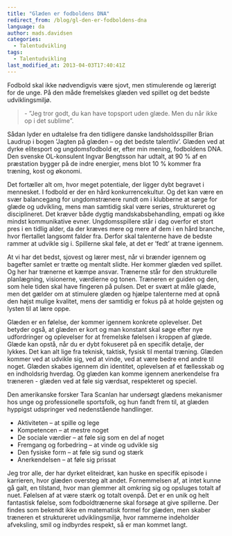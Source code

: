 ```yaml
---
title: "Glæden er fodboldens DNA"
redirect_from: /blog/gl-den-er-fodboldens-dna
language: da
author: mads.davidsen
categories:
  - Talentudvikling
tags:
  - Talentudvikling
last_modified_at: 2013-04-03T17:40:41Z
---
```


Fodbold skal ikke nødvendigvis være sjovt, men stimulerende og lærerigt for de unge. På den måde fremelskes glæden ved spillet og det bedste udviklingsmiljø.

> \- ”Jeg tror godt, du kan have topsport uden glæde. Men du når ikke op i det sublime”.

Sådan lyder en udtalelse fra den tidligere danske landsholdsspiller Brian Laudrup i bogen ’Jagten på glæden – og det bedste talentliv’. Glæden ved at dyrke elitesport og ungdomsfodbold er, efter min mening, fodboldens DNA. Den svenske OL-konsulent Ingvar Bengtsson har udtalt, at 90 % af en præstation bygger på de indre energier, mens blot 10 % kommer fra træning, kost og økonomi.

Det fortæller alt om, hvor meget potentiale, der ligger dybt begravet i mennesket. I fodbold er der en hård konkurrencekultur. Og det kan være en svær balancegang for ungdomstrænere rundt om i klubberne at sørge for glæde og udvikling, mens man samtidig skal være seriøs, struktureret og disciplineret. Det kræver både dygtig mandskabsbehandling, empati og ikke mindst kommunikative evner. Ungdomsspillere står i dag overfor et stort pres i en tidlig alder, da der kræves mere og mere af dem i en hård branche, hvor flertallet langsomt falder fra. Derfor skal talenterne have de bedste rammer at udvikle sig i. Spillerne skal føle, at det er ’fedt’ at træne igennem.

At vi har det bedst, sjovest og lærer mest, når vi brænder igennem og bagefter samlet er trætte og mentalt slidte. Her kommer glæden ved spillet. Og her har trænerne et kæmpe ansvar. Trænerne står for den strukturelle planlægning, visionerne, værdierne og tonen. Træneren er guiden og den, som hele tiden skal have fingeren på pulsen. Det er svært at måle glæde, men det gælder om at stimulere glæden og hjælpe talenterne med at opnå den højst mulige kvalitet, mens der samtidig er fokus på at holde gejsten og lysten til at lære oppe.

Glæden er en følelse, der kommer igennem konkrete oplevelser. Det betyder også, at glæden er kort og man konstant skal søge efter nye udfordringer og oplevelser for at fremelske følelsen i kroppen af glæde. Glæde kan opstå, når du er dybt fokuseret på en specifik detalje, der lykkes. Det kan alt lige fra teknisk, taktisk, fysisk til mental træning. Glæden kommer ved at udvikle sig, ved at vinde, ved at være bedre end andre til noget. Glæden skabes igennem din identitet, oplevelsen af et fællesskab og en indholdsrig hverdag. Og glæden kan komme igennem anerkendelse fra træneren - glæden ved at føle sig værdsat, respekteret og speciel.

Den amerikanske forsker Tara Scanlan har undersøgt glædens mekanismer hos unge og professionelle sportsfolk, og hun fandt frem til, at glæden hyppigst udspringer ved nedenstående handlinger.

- Aktiviteten – at spille og lege
- Kompetencen – at mestre noget
- De sociale værdier – at føle sig som en del af noget
- Fremgang og forbedring – at vinde og udvikle sig
- Den fysiske form – at føle sig sund og stærk
- Anerkendelsen – at føle sig prissat

Jeg tror alle, der har dyrket eliteidræt, kan huske en specifik episode i karrieren, hvor glæden oversteg alt andet. Fornemmelsen af, at intet kunne gå galt, en tilstand, hvor man glemmer alt omkring sig og opsluges totalt af nuet. Følelsen af at være stærk og totalt ovenpå. Det er en unik og helt fantastisk følelse, som fodboldtrænerne skal forsøge at give spillerne. Der findes som bekendt ikke en matematisk formel for glæden, men skaber træneren et struktureret udviklingsmiljø, hvor rammerne indeholder afveksling, smil og indbyrdes respekt, så er man kommet langt.
